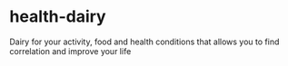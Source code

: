 # health-dairy
Dairy for your activity, food and health conditions that allows you to find correlation and improve your life
